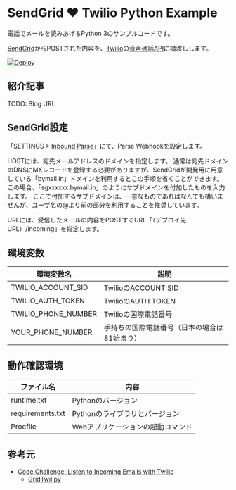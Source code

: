 # SendGrid :heart: Twilio Python Example

電話でメールを読みあげるPython 3のサンプルコードです。

[SendGrid](https://sendgrid.kke.co.jp/)からPOSTされた内容を、[Twilio](http://twilio.kddi-web.com/)の[音声通話API](https://jp.twilio.com/docs/api/rest/making-calls)に橋渡しします。

[![Deploy](https://www.herokucdn.com/deploy/button.svg)](https://heroku.com/deploy)

## 紹介記事

TODO: Blog URL

## SendGrid設定

「SETTINGS > [Inbound Parse](https://app.sendgrid.com/settings/parse)」にて、Parse Webhookを設定します。

HOSTには、宛先メールアドレスのドメインを指定します。
通常は宛先ドメインのDNSにMXレコードを登録する必要がありますが、SendGridが開発用に用意している「bymail.in」ドメインを利用するとこの手順を省くことができます。
この場合、「sgxxxxxx.bymail.in」のようにサブドメインを付加したものを入力します。
ここで付加するサブドメインは、一意なものであればなんでも構いませんが、ユーザ名の@より前の部分を利用することを推奨しています。

URLには、受信したメールの内容をPOSTするURL「（デプロイ先URL）/incoming」を指定します。

## 環境変数

| 環境変数名 | 説明 |
| --- | --- |
| TWILIO_ACCOUNT_SID | TwilioのACCOUNT SID |
| TWILIO_AUTH_TOKEN | TwilioのAUTH TOKEN |
| TWILIO_PHONE_NUMBER | Twilioの国際電話番号 |
| YOUR_PHONE_NUMBER | 手持ちの国際電話番号（日本の場合は81始まり） |

## 動作確認環境

| ファイル名 | 内容 |
| --- | --- |
| runtime.txt | Pythonのバージョン |
| requirements.txt | Pythonのライブラリとバージョン |
| Procfile | Webアプリケーションの起動コマンド |

## 参考元

- [Code Challenge: Listen to Incoming Emails with Twilio](https://sendgrid.com/blog/code-challenge-listen-incoming-emails-twilio/)
    - [GridTwil.py](https://gist.github.com/kunal732/1ce19f720a6ff0be2ea8)

